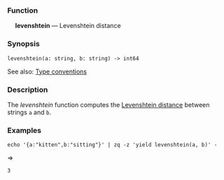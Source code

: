 ### Function

&emsp; **levenshtein** &mdash; Levenshtein distance

### Synopsis

```
levenshtein(a: string, b: string) -> int64
```
See also: [Type conventions](../conventions.md)

### Description

The _levenshtein_ function computes the [Levenshtein
distance](https://en.wikipedia.org/wiki/Levenshtein_distance) between strings
`a` and `b`.

### Examples

```mdtest-command
echo '{a:"kitten",b:"sitting"}' | zq -z 'yield levenshtein(a, b)' -
```
=>
```mdtest-output
3
```
